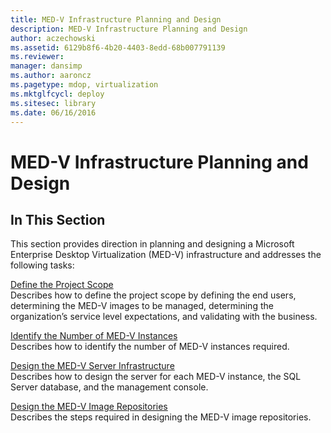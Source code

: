 ```yaml
---
title: MED-V Infrastructure Planning and Design
description: MED-V Infrastructure Planning and Design
author: aczechowski
ms.assetid: 6129b8f6-4b20-4403-8edd-68b007791139
ms.reviewer: 
manager: dansimp
ms.author: aaroncz
ms.pagetype: mdop, virtualization
ms.mktglfcycl: deploy
ms.sitesec: library
ms.date: 06/16/2016
---
```



# MED-V Infrastructure Planning and Design


## In This Section


This section provides direction in planning and designing a Microsoft Enterprise Desktop Virtualization (MED-V) infrastructure and addresses the following tasks:

<a href="" id="define-the-project-scope"></a>[Define the Project Scope](define-the-project-scope.md)  
Describes how to define the project scope by defining the end users, determining the MED-V images to be managed, determining the organization’s service level expectations, and validating with the business.

<a href="" id="identify-the-number-of-med-v-instances"></a>[Identify the Number of MED-V Instances](identify-the-number-of-med-v-instances.md)  
Describes how to identify the number of MED-V instances required.

<a href="" id="design-the-med-v-server-infrastructure"></a>[Design the MED-V Server Infrastructure](design-the-med-v-server-infrastructure.md)  
Describes how to design the server for each MED-V instance, the SQL Server database, and the management console.

<a href="" id="design-the-med-v-image-repositories"></a>[Design the MED-V Image Repositories](design-the-med-v-image-repositories.md)  
Describes the steps required in designing the MED-V image repositories.

 

 





